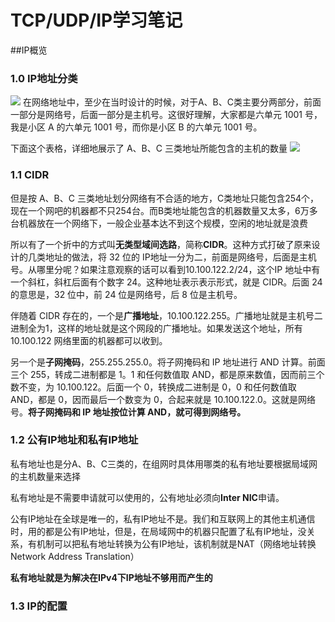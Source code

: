 # TCP/UDP/IP学习笔记

##IP概览

### 1.0 IP地址分类

![](https://static001.geekbang.org/resource/image/0b/9e/0b32d6e35ff0bbc5d46cfb87f6669d9e.jpg)
在网络地址中，至少在当时设计的时候，对于A、B、C类主要分两部分，前面一部分是网络号，后面一部分是主机号。这很好理解，大家都是六单元 1001 号，我是小区 A 的六单元 1001 号，而你是小区 B 的六单元 1001 号。

下面这个表格，详细地展示了 A、B、C 三类地址所能包含的主机的数量
![](https://static001.geekbang.org/resource/image/e9/be/e9c59a4b2f0b804356759b10440ea7be.jpg)

### 1.1 CIDR

但是按 A、B、C 三类地址划分网络有不合适的地方，C类地址只能包含254个，现在一个网吧的机器都不只254台。而B类地址能包含的机器数量又太多，6万多台机器放在一个网络下，一般企业基本达不到这个规模，空闲的地址就是浪费

所以有了一个折中的方式叫**无类型域间选路**，简称**CIDR**。这种方式打破了原来设计的几类地址的做法，将 32 位的 IP地址一分为二，前面是网络号，后面是主机号。从哪里分呢？如果注意观察的话可以看到10.100.122.2/24，这个IP 地址中有一个斜杠，斜杠后面有个数字 24。这种地址表示表示形式，就是 CIDR。后面 24 的意思是，32 位中，前 24 位是网络号，后 8 位是主机号。

伴随着 CIDR 存在的，一个是**广播地址**，10.100.122.255。广播地址就是主机号二进制全为1，这样的地址就是这个网段的广播地址。如果发送这个地址，所有 10.100.122 网络里面的机器都可以收到。

另一个是**子网掩码**，255.255.255.0。将子网掩码和 IP 地址进行 AND 计算。前面三个 255，转成二进制都是 1。1 和任何数值取 AND，都是原来数值，因而前三个数不变，为 10.100.122。后面一个 0，转换成二进制是 0，0 和任何数值取 AND，都是 0，因而最后一个数变为 0，合起来就是 10.100.122.0。这就是网络号。**将子网掩码和 IP 地址按位计算 AND，就可得到网络号。**

### 1.2 公有IP地址和私有IP地址

私有地址也是分A、B、C三类的，在组网时具体用哪类的私有地址要根据局域网的主机数量来选择

私有地址是不需要申请就可以使用的，公有地址必须向**Inter NIC**申请。

公有IP地址在全球是唯一的，私有IP地址不是。我们和互联网上的其他主机通信时，用的都是公有IP地址，但是，在局域网中的机器只配置了私有IP地址，没关系，有机制可以把私有地址转换为公有IP地址，该机制就是NAT（网络地址转换Network Address Translation）

**私有地址就是为解决在IPv4下IP地址不够用而产生的**

### 1.3 IP的配置

